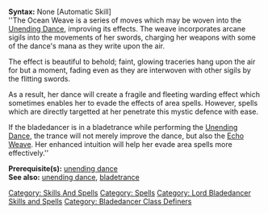 **Syntax:** None \[Automatic Skill\]  
''The Ocean Weave is a series of moves which may be woven into the
[Unending Dance](Unending_Dance "wikilink"), improving its effects. The
weave incorporates arcane sigils into the movements of her swords,
charging her weapons with some of the dance's mana as they write upon
the air.

The effect is beautiful to behold; faint, glowing traceries hang upon
the air for but a moment, fading even as they are interwoven with other
sigils by the flitting swords.

As a result, her dance will create a fragile and fleeting warding effect
which sometimes enables her to evade the effects of area spells.
However, spells which are directly targetted at her penetrate this
mystic defence with ease.

If the bladedancer is in a bladetrance while performing the [Unending
Dance](Unending_Dance "wikilink"), the trance will not merely improve
the dance, but also the [Echo Weave](Echo_Weave "wikilink"). Her
enhanced intuition will help her evade area spells more effectively.''

**Prerequisite(s):** [unending dance](unending_dance "wikilink")  
**See also:** [unending dance](unending_dance "wikilink"),
[bladetrance](bladetrance "wikilink")

[Category: Skills And Spells](Category:_Skills_And_Spells "wikilink")
[Category: Spells](Category:_Spells "wikilink") [Category: Lord
Bladedancer Skills and
Spells](Category:_Lord_Bladedancer_Skills_and_Spells "wikilink")
[Category: Bladedancer Class
Definers](Category:_Bladedancer_Class_Definers "wikilink")
